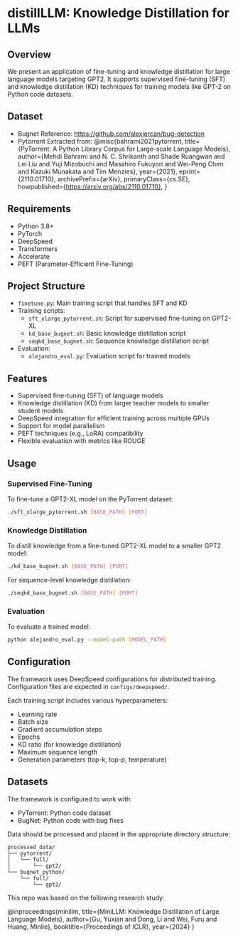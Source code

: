 # distillLLM: Knowledge Distillation for LLMs

## Overview

We present an application of fine-tuning and knowledge distillation for large language models targeting GPT2. It supports supervised fine-tuning (SFT) and knowledge distillation (KD) techniques for training models like GPT-2 on Python code datasets.

## Dataset
- Bugnet
Reference: https://github.com/alexjercan/bug-detection
- Pytorrent
Extracted from:
@misc{bahrami2021pytorrent,
      title={PyTorrent: A Python Library Corpus for Large-scale Language Models}, 
      author={Mehdi Bahrami and N. C. Shrikanth and Shade Ruangwan and Lei Liu and Yuji Mizobuchi and Masahiro Fukuyori and Wei-Peng Chen and Kazuki Munakata and Tim Menzies},
      year={2021},
      eprint={2110.01710},
      archivePrefix={arXiv},
      primaryClass={cs.SE},
      howpublished={https://arxiv.org/abs/2110.01710},
}

## Requirements

- Python 3.8+
- PyTorch
- DeepSpeed
- Transformers
- Accelerate
- PEFT (Parameter-Efficient Fine-Tuning)

## Project Structure

- `finetune.py`: Main training script that handles SFT and KD
- Training scripts:
  - `sft_xlarge_pytorrent.sh`: Script for supervised fine-tuning on GPT2-XL
  - `kd_base_bugnet.sh`: Basic knowledge distillation script 
  - `seqkd_base_bugnet.sh`: Sequence knowledge distillation script
- Evaluation:
  - `alejandro_eval.py`: Evaluation script for trained models

## Features

- Supervised fine-tuning (SFT) of language models
- Knowledge distillation (KD) from larger teacher models to smaller student models
- DeepSpeed integration for efficient training across multiple GPUs
- Support for model parallelism
- PEFT techniques (e.g., LoRA) compatibility
- Flexible evaluation with metrics like ROUGE

## Usage

### Supervised Fine-Tuning

To fine-tune a GPT2-XL model on the PyTorrent dataset:

```bash
./sft_xlarge_pytorrent.sh [BASE_PATH] [PORT]
```

### Knowledge Distillation

To distill knowledge from a fine-tuned GPT2-XL model to a smaller GPT2 model:

```bash
./kd_base_bugnet.sh [BASE_PATH] [PORT]
```

For sequence-level knowledge distillation:

```bash
./seqkd_base_bugnet.sh [BASE_PATH] [PORT]
```

### Evaluation

To evaluate a trained model:

```bash
python alejandro_eval.py --model-path [MODEL_PATH]
```

## Configuration

The framework uses DeepSpeed configurations for distributed training. Configuration files are expected in `configs/deepspeed/`.

Each training script includes various hyperparameters:
- Learning rate
- Batch size
- Gradient accumulation steps
- Epochs
- KD ratio (for knowledge distillation)
- Maximum sequence length
- Generation parameters (top-k, top-p, temperature)

## Datasets

The framework is configured to work with:
- PyTorrent: Python code dataset
- BugNet: Python code with bug fixes

Data should be processed and placed in the appropriate directory structure:
```
processed_data/
├── pytorrent/
│   └── full/
│       └── gpt2/
└── bugnet_python/
    └── full/
        └── gpt2/
```

This repo was based on the following research study:

@inproceedings{minillm,
  title={MiniLLM: Knowledge Distillation of Large Language Models},
  author={Gu, Yuxian and Dong, Li and Wei, Furu and Huang, Minlie},
  booktitle={Proceedings of ICLR},
  year={2024}
}
